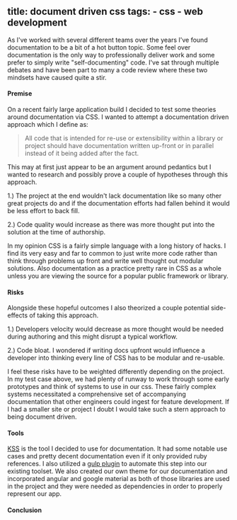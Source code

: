 title: document driven css
tags:
	- css
	- web development
---

As I've worked with several different teams over the years I've found documentation to be a bit of a hot button topic. Some feel over documentation is the only way to professionally deliver work and some prefer to simply write "self-documenting" code. I've sat through multiple debates and have been part to many a code review where these two mindsets have caused quite a stir.

<!-- more -->

#### Premise

On a recent fairly large application build I decided to test some theories around documentation via CSS. I wanted to attempt a documentation driven approach which I define as:

> All code that is intended for re-use or extensibility within a library or project should have documentation written up-front or in parallel instead of it being added after the fact.

This may at first just appear to be an argument around pedantics but I wanted to research and possibly prove a couple of hypotheses through this approach.

1.) The project at the end wouldn't lack documentation like so many other great projects do and if the documentation efforts had fallen behind it would be less effort to back fill.

2.) Code quality would increase as there was more thought put into the solution at the time of authorship.

In my opinion CSS is a fairly simple language with a long history of hacks. I find its very easy and far to common to just write more code rather than think through problems up front and write well thought out modular solutions. Also documentation as a practice pretty rare in CSS as a whole unless you are viewing the source for a popular public framework or library.

#### Risks

Alongside these hopeful outcomes I also theorized a couple potential side-effects of taking this approach.

1.) Developers velocity would decrease as more thought would be needed during authoring and this might disrupt a typical workflow.

2.) Code bloat. I wondered if writing docs upfront would influence a developer into thinking every line of CSS has to be modular and re-usable.

I feel these risks have to be weighted differently depending on the project. In my test case above, we had plenty of runway to work through some early prototypes and think of systems to use in our css. These fairly complex systems necessitated a comprehensive set of accompanying documentation that other engineers could ingest for feature development. If I had a smaller site or project I doubt I would take such a stern approach to being document driven.

#### Tools

[KSS](http://warpspire.com/kss/) is the tool I decided to use for documentation. It had some notable use cases and pretty decent documentation even if it only provided ruby references. I also utilized a [gulp plugin](https://www.npmjs.com/package/gulp-kss) to automate this step into our existing toolset. We also created our own theme for our documentation and incorporated angular and google material as both of those libraries are used in the project and they were needed as dependencies in order to properly represent our app.

#### Conclusion
